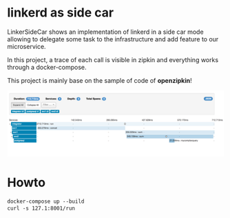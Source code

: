 # linkerd as side car
LinkerSideCar shows an implementation of linkerd in a side car mode allowing to delegate some task to the infrastructure and add feature to our microservice.

In this project, a trace of each call is visible in zipkin and everything works through a docker-compose.

This project is mainly base on the sample of code of **openzipkin**!

![alt tag](https://raw.githubusercontent.com/jhayotte/linkerdsidecar/master/doc/zipkin.png)

# Howto

```
docker-compose up --build
curl -s 127.1:8001/run
```



